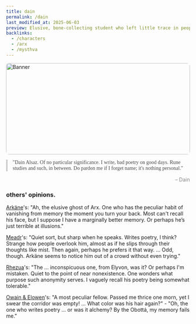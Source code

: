 ```yaml
---
title: dain
permalink: /dain
last_modified_at: 2025-06-03
preview: Elusive, bone-collecting student who left little trace in people's memories
backlinks:
  - /characters
  - /arx
  - /mysthva
---
```

<div style="position:relative;width:100%;height:250px;overflow:hidden;border-radius:8px;">
  <img src="{{ site.baseurl }}/assets/853019977077254889.png" alt="Banner" style="width:100%;height:100%;object-fit:cover;object-position:50% 10%;position:absolute;top:0;left:0;z-index:1;">
  <div style="position:absolute;top:-1000px;left:-1000px;width:3000px;height:3000px;background:linear-gradient(135deg, rgba(255,255,255,0) 45%, rgba(255,255,255,0.15) 50%, rgba(255,255,255,0) 55%);animation:shimmer 2.5s linear infinite;z-index:2;pointer-events:none;"></div>
</div>
<style>
@keyframes shimmer {
  0%   { transform: translate(-1500px, -1500px); }
  100% { transform: translate(1500px, 1500px); }
}
</style>

<div style="font-family: Georgia, serif; font-size: 1em; color: #444; border-left: 4px solid #ccc; padding-left: 1em; margin: 1em 0;">"Dain Alsaz. Of no particular significance. I write, bad poetry on good days. Rune studies and such, in between. Do pardon me if I forget name; it's nothing personal."</div><span style="display: block; margin-top: 0.5em; text-align: right; color: #888;">– Dain</span>

### others' opinions.
[Arkäne](/av-archive/arkane)'s: "Ah, the elusive ghost of Arx. One who has the peculiar habit of vanishing from memory the moment you turn your back. Most can't recall his face, but I suppose I have a marginally better memory. Or perhaps he’s just terrible at illusions."

[Meadr](/av-archive/meadr)'s: "Quiet sort, but sharp when he speaks. Writes poetry, I think? Strange how people overlook him, almost as if he slips through their thoughts like mist. Then again, perhaps he prefers it that way. … Odd, though. Arkäne seems to notice him out of a crowd without even trying."

[Rhezua](/av-archive/rhezua)'s: "The … inconspicuous one, from Elyvon, was it? Or perhaps I'm mistaken. Quiet to the point of near nonexistence. One wonders what purpose such anonymity serves. I vaguely recall his poetry being somewhat tolerable."

[Owain & Elowen](/av-archive/owain&elowen)'s: "A most peculiar fellow. Passed me thrice one morn, yet I swear the corridor was empty! … What color was his hair again?" - "Oh, the one who writes poetry ... or was it alchemy? By the Obottá, my memory fails me."

